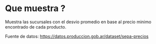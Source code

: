 # Que muestra ?

Muestra las sucursales con el desvio promedio en base al precio minimo encontrado de cada producto.

Fuente de datos: https://datos.produccion.gob.ar/dataset/sepa-precios
